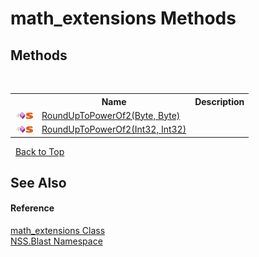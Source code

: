 # math_extensions Methods
 


## Methods
&nbsp;<table><tr><th></th><th>Name</th><th>Description</th></tr><tr><td>![Public method](media/pubmethod.gif "Public method")![Static member](media/static.gif "Static member")</td><td><a href="c2835dc2-e74b-c0ba-2b90-b90309935ca7">RoundUpToPowerOf2(Byte, Byte)</a></td><td /></tr><tr><td>![Public method](media/pubmethod.gif "Public method")![Static member](media/static.gif "Static member")</td><td><a href="3e0eabcb-75b0-2750-321c-583c06402dab">RoundUpToPowerOf2(Int32, Int32)</a></td><td /></tr></table>&nbsp;
<a href="#math_extensions-methods">Back to Top</a>

## See Also


#### Reference
<a href="e2d9c458-0034-a386-53e6-5452dcd03149">math_extensions Class</a><br /><a href="88b55311-4a89-0894-e27a-e157e443c7f7">NSS.Blast Namespace</a><br />